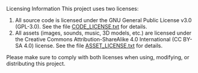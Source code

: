 Licensing Information
This project uses two licenses:
1. All source code is licensed under the GNU General Public License v3.0 (GPL-3.0). See the file [CODE_LICENSE.txt](CODE_LICENSE.txt) for details.
2. All assets (images, sounds, music, 3D models, etc.) are licensed under the Creative Commons Attribution-ShareAlike 4.0 International (CC BY-SA 4.0) license. See the file [ASSET_LICENSE.txt](ASSET_LICENSE.txt) for details.

Please make sure to comply with both licenses when using, modifying, or distributing this project.